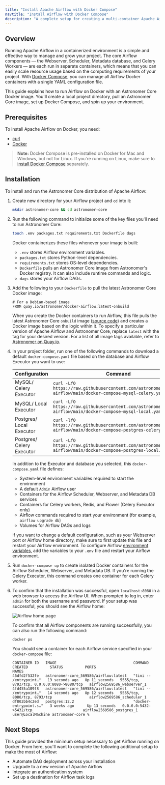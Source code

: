 ```yaml
---
title: "Install Apache Airflow with Docker Compose"
navtitle: "Install Airflow with Docker Compose"
description: "A complete setup for creating a multi-container Apache Airflow application with Docker Compose and Astronomer Core."
---
```


## Overview

Running Apache Airflow in a containerized environment is a simple and effective way to manage and grow your project. The core Airflow components — the Webserver, Scheduler, Metadata database, and Celery Workers — are each run in separate containers, which means that you can easily scale resource usage based on the computing requirements of your project. With [Docker Compose](https://docs.docker.com/compose/), you can manage all Airflow Docker containers with a single YAML configuration file.

This guide explains how to run Airflow on Docker with an Astronomer Core Docker image. You'll create a local project directory, pull an Astronomer Core image, set up Docker Compose, and spin up your environment.

## Prerequisites

To install Apache Airflow on Docker, you need:

- [curl](https://curl.se/download.html)
- [Docker](https://docs.docker.com/get-docker/)

> **Note:** Docker Compose is pre-installed on Docker for Mac and Windows, but not for Linux. If you're running on Linux, make sure to [install Docker Compose](https://docs.docker.com/compose/install/) separately.

## Installation

To install and run the Astronomer Core distribution of Apache Airflow:

1. Create new directory for your Airflow project and `cd` into it:

    ```sh
    mkdir astronomer-core && cd astronomer-core
    ```

2. Run the following command to initialize some of the key files you'll need to run Astronomer Core:

    ```sh
    touch .env packages.txt requirements.txt Dockerfile dags
    ```

    Docker containerizes these files whenever your image is built:

    - `.env` stores Airflow environment variables.
    - `packages.txt` stores Python-level dependencies.
    - `requirements.txt` stores OS-level dependencies.
    - `Dockerfile` pulls an Astronomer Core image from Astronomer's Docker registry. It can also include runtime commands and logic.
    - `dags` stores your Airflow DAGs.


3. Add the following to your `Dockerfile` to pull the latest Astronomer Core Docker image:

    ```
    # For a Debian-based image
    FROM quay.io/astronomer/docker-airflow:latest-onbuild
    ```

    When you create the Docker containers to run Airflow, this file pulls the latest Astronomer Core `onbuild` image ([source code](https://github.com/astronomer/ap-airflow/)) and creates a Docker image based on the logic within it. To specify a particular version of Apache Airflow and Astronomer Core, replace `latest` with the tag for your desired version. For a list of all image tags available, refer to [Astronomer on Quay.io](https://quay.io/repository/astronomer/ap-airflow?tab=tags).

4. In your project folder, run one of the following commands to download a default `docker-compose.yaml` file based on the database and Airflow Executor you want to use:

    | Configuration | Command |
    |---------------|---------|
    | MySQL/ Celery Executor |`curl -LfO https://raw.githubusercontent.com/astronomer/docker-airflow/main/docker-compose-mysql-celery.yaml`|
    | MySQL/ Local Executor |`curl -LfO https://raw.githubusercontent.com/astronomer/docker-airflow/main/docker-compose-mysql-local.yaml`|
    | Postgres/ Local Executor |`curl -lfO https://raw.githubusercontent.com/astronomer/docker-airflow/main/docker-compose-postgres-celery.yaml`|
    | Postgres/ Celery Executor |`curl -LfO https://raw.githubusercontent.com/astronomer/docker-airflow/main/docker-compose-postgres-local.yaml` |

    In addition to the Executor and database you selected, this `docker-compose.yaml` file defines:

    - System-level environment variables required to start the environment
    - A default `Admin` Airflow user
    - Containers for the Airflow Scheduler, Webserver, and Metadata DB services
    - Containers for Celery workers, Redis, and Flower (Celery Executor only)
    - Airflow commands required to start your environment (for example, `airflow upgrade db`)
    - Volumes for Airflow DAGs and logs

    If you want to change a default configuration, such as your Webserver port or Airflow home directory, make sure to first update this file and restart your Airflow environment. To configure Airflow [environment variables](https://airflow.apache.org/docs/apache-airflow/stable/configurations-ref.html), add the variables to your `.env` file and restart your Airflow environment.

5. Run `docker-compose up` to create isolated Docker containers for the Airflow Scheduler, Webserver, and Metadata DB. If you're running the Celery Executor, this command creates one container for each Celery worker.

6. To confirm that the installation was successful, open `localhost:8080` in a web browser to access the Airflow UI. When prompted to log in, enter `admin` for both the username and password. If your setup was successful, you should see the Airflow home:

    ![Airflow home page](https://assets2.astronomer.io/main/docs/airflow-ui/ac-install.png)

    To confirm that all Airflow components are running successfully, you can also run the following command:

    ```sh
    docker ps
    ```

    You should see a container for each Airflow service specified in your `docker-compose` file:

    ```
    CONTAINER ID   IMAGE                                   COMMAND                  CREATED          STATUS          PORTS                                        NAMES
    45dfd2f532fe   astronomer-core_569586/airflow:latest   "tini -- /entrypoint…"   13 seconds ago   Up 11 seconds   5555/tcp, 8793/tcp, 0.0.0.0:8080->8080/tcp   airflow2569586_webserver_1
    4fd455a109f8   astronomer-core_569586/airflow:latest   "tini -- /entrypoint…"   14 seconds ago   Up 12 seconds   5555/tcp, 8080/tcp, 8793/tcp                 airflow2569586_scheduler_1
    df802bb4c2ed   postgres:12.2                           "docker-entrypoint.s…"   3 weeks ago      Up 13 seconds   0.0.0.0:5432->5432/tcp                       airflow2569586_postgres_1
    user@LocalMachine astronomer-core %
    ```

## Next Steps

This guide provided the minimum setup necessary to get Airflow running on Docker. From here, you'll want to complete the following additional setup to make the most of Airflow:

- Automate DAG deployment across your installation
- Upgrade to a new version of Apache Airflow
- Integrate an authentication system
- Set up a destination for Airflow task logs
